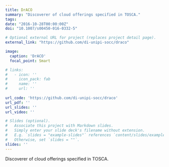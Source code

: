 ```yaml
---
title: DrACO
summary: "Discoverer of cloud offerings specified in TOSCA."
tags:
date: "2016-10-28T00:00:00Z"
doi: "10.1007/s00450-016-0332-5"

# Optional external URL for project (replaces project detail page).
external_link: "https://github.com/di-unipi-socc/draco"

image:
  caption: 'DrACO'
  focal_point: Smart

# links:
#   - icon: ''
#     icon_pack: fab
#     name: ''
#     url: ''
  
url_code: 'https://github.com/di-unipi-socc/draco'
url_pdf: ''
url_slides: ''
url_video: ''

# Slides (optional).
#   Associate this project with Markdown slides.
#   Simply enter your slide deck's filename without extension.
#   E.g. `slides = "example-slides"` references `content/slides/example-slides.md`.
#   Otherwise, set `slides = ""`.
slides: ''
---
```

<!-- Here you can insert a description -->
Discoverer of cloud offerings specified in TOSCA.